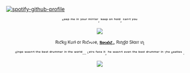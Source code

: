 [![spotify-github-profile](https://spotify-github-profile.kittinanx.com/api/view?uid=31emw27hdnz23bbvfx4humhc7cjq&cover_image=true&theme=novatorem&show_offline=false&background_color=000000&interchange=true&bar_color=000000&bar_color_cover=true)](https://github.com/kittinan/spotify-github-profile)

<p align="center" dir="auto">
<sub>ᴷᵉᵉᵖ ᵐᵉ ⁱⁿ ʸᵒᵘʳ ᵐⁱʳʳⁱᵒʳ, ᵏᵉᵉᵖ ᵒⁿ ʰᵒˡᵈ, ᶜᵃⁿ'ᵗ ʸᵒᵘ </sub>

<p align="center" dir="auto">
<img src="https://64.media.tumblr.com/b90b0b0c0ec214915bdc814342f91b73/4e8957c1a724bcfa-7a/s540x810/95547610022fd538978c0e50c1a9dc34ffe80fa3.pnj" style="max-width: 100%; "></p>

<p align="center" dir="auto">
<sub>Rιƈƙყ Kυɾƚ σɾ Rιƈԋιҽ, <b><ins>Ⲃⲓⲣⲟ𝓵ⲁꞅ.</ins></b>, Rιɳɠσ Sƚαɾɾ ιɾʅ </sub>
<p align="center" dir="auto">
<sub>ᴿⁱⁿᵍᵒ ʷᵃˢⁿ’ᵗ ᵗʰᵉ ᵇᵉˢᵗ ᵈʳᵘᵐᵐᵉʳ ⁱⁿ ᵗʰᵉ ʷᵒʳˡᵈ… ᴸᵉᵗ’ˢ ᶠᵃᶜᵉ ⁱᵗ, ʰᵉ ʷᵃˢⁿ’ᵗ ᵉᵛᵉⁿ ᵗʰᵉ ᵇᵉˢᵗ ᵈʳᵘᵐᵐᵉʳ ⁱⁿ ᵀʰᵉ ᴮᵉᵃᵗˡᵉˢ
.</sub>

<p align="center" dir="auto"> 
<img src="https://64.media.tumblr.com/7baee43a0ca59e4015b5335ab007f4f0/ae667858e25f6ff5-ee/s100x200/ae2ca9ce871c5e9cd5b3ab4d9b8ba3d4456e59a1.pnj" style="max-width: 100%; "></p> 
